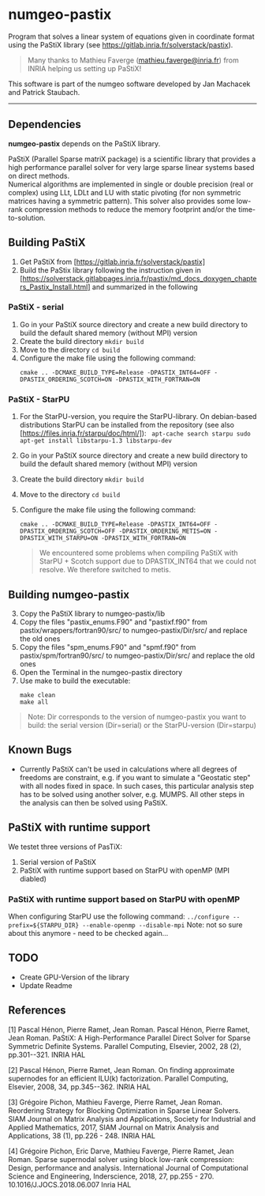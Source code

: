 # numgeo-pastix

Program that solves a linear system of equations given in coordinate format using the PaStiX library (see https://gitlab.inria.fr/solverstack/pastix).

> Many thanks to Mathieu Faverge (mathieu.faverge@inria.fr) from INRIA helping us setting up PaStiX! 

This software is part of the numgeo software developed by Jan Machacek and Patrick Staubach.

---

## Dependencies

**numgeo-pastix** depends on the PaStiX library. 

PaStiX (Parallel Sparse matriX package) is a scientific library that provides a high performance parallel solver for very large sparse linear systems based on direct methods.  
Numerical algorithms are implemented in single or double precision (real or complex) using LLt, LDLt and LU with static pivoting (for non symmetric matrices having a symmetric pattern).
This solver also provides some low-rank compression methods to reduce the memory footprint and/or the time-to-solution.

## Building PaStiX
1. Get PaStiX from [https://gitlab.inria.fr/solverstack/pastix]
2. Build the PaStix library following the instruction given in [https://solverstack.gitlabpages.inria.fr/pastix/md_docs_doxygen_chapters_Pastix_Install.html] and summarized in the following

### PaStiX - serial
1. Go in your PaStiX source directory and create a new build directory to build the default shared memory (without MPI) version
2. Create the build directory ```mkdir build```
3. Move to the directory ```cd build```
4. Configure the make file using the following command:
	``` 
	cmake .. -DCMAKE_BUILD_TYPE=Release -DPASTIX_INT64=OFF -DPASTIX_ORDERING_SCOTCH=ON -DPASTIX_WITH_FORTRAN=ON 
	```
### PaStiX - StarPU
1. For the StarPU-version, you require the StarPU-library. On debian-based distributions StarPU can be installed from the repository (see also [https://files.inria.fr/starpu/doc/html/]):
		``` 
		apt-cache search starpu
		sudo apt-get install libstarpu-1.3 libstarpu-dev
		```
2. Go in your PaStiX source directory and create a new build directory to build the default shared memory (without MPI) version
3. Create the build directory ```mkdir build```
4. Move to the directory ```cd build```
5. Configure the make file using the following command:
	``` 
	cmake .. -DCMAKE_BUILD_TYPE=Release -DPASTIX_INT64=OFF -DPASTIX_ORDERING_SCOTCH=OFF -DPASTIX_ORDERING_METIS=ON -DPASTIX_WITH_STARPU=ON -DPASTIX_WITH_FORTRAN=ON
	```

	> We encountered some problems when compiling PaStiX with StarPU + Scotch support due to DPASTIX_INT64 that we could not resolve. We therefore switched to metis.

## Building numgeo-pastix
3. Copy the PaStiX library to numgeo-pastix/lib
4. Copy the files "pastix_enums.F90" and "pastixf.f90" from pastix/wrappers/fortran90/src/ to numgeo-pastix/Dir/src/ and replace the old ones
5. Copy the files "spm_enums.F90" and "spmf.f90" from pastix/spm/fortran90/src/ to numgeo-pastix/Dir/src/ and replace the old ones
6. Open the Terminal in the numgeo-pastix directory
7. Use make to build the executable:
   ```
   make clean
   make all
   ```

>Note: Dir corresponds to the version of numgeo-pastix you want to build: the serial version (Dir=serial) or the StarPU-version (Dir=starpu)

## Known Bugs

* Currently PaStiX can't be used in calculations where all degrees of freedoms are constraint, e.g. if you want to simulate a "Geostatic step" with all nodes fixed in space. In such cases, this particular analysis step has to be solved using another solver, e.g. MUMPS. All other steps in the analysis can then be solved using PaStiX.


## PaStiX with runtime support

We testet three versions of PasTiX:
1. Serial version of PaStiX
2. PaStiX with runtime support based on StarPU with openMP (MPI diabled)

### PaStiX with runtime support based on StarPU with openMP

When configuring StarPU use the following command: ```../configure --prefix=${STARPU_DIR} --enable-openmp --disable-mpi```
Note: not so sure about this anymore - need to be checked again...


## TODO

* Create GPU-Version of the library
* Update Readme


## References

[1] Pascal Hénon, Pierre Ramet, Jean Roman. Pascal Hénon, Pierre Ramet, Jean Roman. PaStiX: A High-Performance Parallel Direct Solver for Sparse Symmetric Definite Systems. Parallel Computing, Elsevier, 2002, 28 (2), pp.301--321. INRIA HAL

[2] Pascal Hénon, Pierre Ramet, Jean Roman. On finding approximate supernodes for an efficient ILU(k) factorization. Parallel Computing, Elsevier, 2008, 34, pp.345--362. INRIA HAL

[3] Grégoire Pichon, Mathieu Faverge, Pierre Ramet, Jean Roman. Reordering Strategy for Blocking Optimization in Sparse Linear Solvers. SIAM Journal on Matrix Analysis and Applications, Society for Industrial and Applied Mathematics, 2017, SIAM Journal on Matrix Analysis and Applications, 38 (1), pp.226 - 248. INRIA HAL

[4] Grégoire Pichon, Eric Darve, Mathieu Faverge, Pierre Ramet, Jean Roman. Sparse supernodal solver using block low-rank compression: Design, performance and analysis. International Journal of Computational Science and Engineering, Inderscience, 2018, 27, pp.255 - 270. 10.1016/J.JOCS.2018.06.007 Inria HAL

